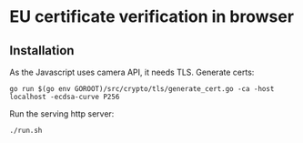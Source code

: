 # EU certificate verification in browser

## Installation

As the Javascript uses camera API, it needs TLS. Generate certs:

```
go run $(go env GOROOT)/src/crypto/tls/generate_cert.go -ca -host localhost -ecdsa-curve P256
```

Run the serving http server:

```
./run.sh
```